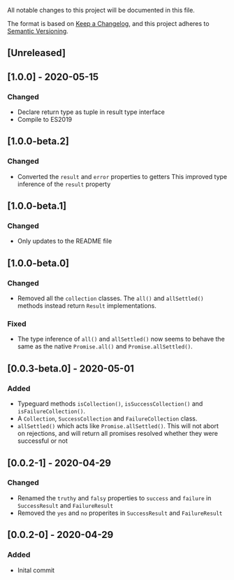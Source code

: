 All notable changes to this project will be documented in this file.

The format is based on [Keep a Changelog](https://keepachangelog.com/en/1.0.0/),
and this project adheres to [Semantic Versioning](https://semver.org/spec/v2.0.0.html).

## [Unreleased]

## [1.0.0] - 2020-05-15

### Changed

- Declare return type as tuple in result type interface
- Compile to ES2019

## [1.0.0-beta.2]

### Changed

- Converted the `result` and `error` properties to getters
  This improved type inference of the `result` property

## [1.0.0-beta.1]

### Changed

- Only updates to the README file

## [1.0.0-beta.0]

### Changed

- Removed all the `collection` classes. The `all()` and `allSettled()` methods
  instead return `Result` implementations.

### Fixed

- The type inference of `all()` and `allSettled()` now seems to behave the same
  as the native `Promise.all()` and `Promise.allSettled()`.

## [0.0.3-beta.0] - 2020-05-01

### Added

- Typeguard methods `isCollection()`, `isSuccessCollection()` and
  `isFailureCollection()`.
- A `Collection`, `SuccessCollection` and `FailureCollection` class.
- `allSettled()` which acts like `Promise.allSettled()`. This will not abort
  on rejections, and will return all promises resolved whether they were
  successful or not

## [0.0.2-1] - 2020-04-29

### Changed

- Renamed the `truthy` and `falsy` properties to `success` and `failure` in
  `SuccessResult` and `FailureResult`
- Removed the `yes` and `no` properites in `SuccessResult` and `FailureResult`

## [0.0.2-0] - 2020-04-29

### Added

- Inital commit
